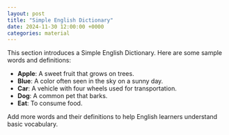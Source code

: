 ```yaml
---
layout: post
title: "Simple English Dictionary"
date: 2024-11-30 12:00:00 +0000
categories: material
---
```

This section introduces a Simple English Dictionary. Here are some sample words and definitions:
- **Apple**: A sweet fruit that grows on trees.
- **Blue**: A color often seen in the sky on a sunny day.
- **Car**: A vehicle with four wheels used for transportation.
- **Dog**: A common pet that barks.
- **Eat**: To consume food.

Add more words and their definitions to help English learners understand basic vocabulary.
